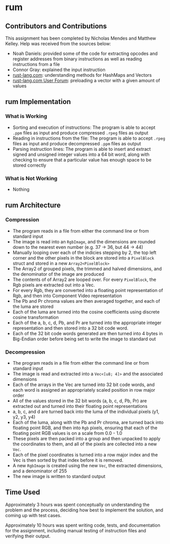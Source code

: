 # rum

## Contributors and Contributions

This assignment has been completed by Nicholas Mendes and Matthew Kelley.
Help was received from the sources below:

* Noah Daniels: provided some of the code for extracting opcodes and register addresses from binary instructions as well as reading instructions from a file
* Connor Gray: explained the input instruction
* [rust-lang.com](https://www.rust-lang.org/): understanding methods for HashMaps and Vectors
* [rust-lang.com User Forum](https://users.rust-lang.org/t/solved-how-to-fill-a-vec-with-a-value/12314): preloading a vector with a given amount of values

## rum Implementation

### What is Working

* Sorting and execution of instructions: The program is able to accept `.ppm` files as input and produce compressed `.rpeg` files as output
* Reading in instructions from the file: The program is able to accept `.rpeg` files as input and produce decompressed `.ppm` files as output
* Parsing instruction lines: The program is able to insert and extract signed and unsigned integer values into a 64 bit word, along with checking to ensure that
a particular value has enough space to be stored correctly

### What is Not Working

* Nothing

## rum Architecture

### Compression

* The program reads in a file from either the command line or from standard input
* The image is read into an `RgbImage`, and the dimensions are rounded down to the nearest even number (e.g. 37 -> 36, but 44 -> 44)
* Manually looping over each of the indicies stepping by 2, the top left corner and the other pixels in the block are stored into a `PixelBlock`
struct and stored in a new `Array2<PixelBlock>`
* The Array2 of grouped pixels, the trimmed and halved dimensions, and the denominator of the image are produced
* The contents of of Array2 are looped over. For every `PixelBlock`, the Rgb pixels are extracted out into a Vec.
* For every Rgb, they are converted into a floating point representation of Rgb, and then into Component Video representation
* The Pb and Pr chroma values are then averaged together, and each of the luma are stored
* Each of the luma are turned into the cosine coefficients using discrete cosine transformation
* Each of the a, b, c, d, Pb, and Pr are turned into the appropriate integer representation and then stored into a 32 bit code word.
* Each of the 32 bit code words generated are then turned into 4 bytes in Big-Endian order before being set to write the image to standard out

### Decompression

* The program reads in a file from either the command line or from standard input
* The image is read and extracted into a `Vec<[u8; 4]>` and the associated dimensions
* Each of the arrays in the Vec are turned into 32 bit code words, and each word is assigned an appropriately scaled position in row major order
* All of the values stored in the 32 bit words (a, b, c, d, Pb, Pr) are extracted out and turned into their floating point representations
* a, b, c, and d are turned back into the luma of the individual pixels (y1, y2, y3, y4)
* Each of the luma, along with the Pb and Pr chroma, are turned back into floating point RGB, and then into `Rgb` pixels, ensuring that each of the floating point RGB values is on a scale from 0.0 - 1.0
* These pixels are then packed into a group and then unpacked to apply the coordinates to them, and all of the pixels are collected into a new `Vec`.
* Each of the pixel coordinates is turned into a row major index and the Vec is then sorted by that index before it is removed.
* A new `RgbImage` is created using the new `Vec`, the extracted dimensions, and a denominator of 255
* The new image is written to standard output

## Time Used

Approximately 3 hours was spent conceptually on understanding the problem and the process, deciding how best to implement the solution, and coming up with test cases.

Approximately 10 hours was spent writing code, tests, and documentation for the assignment, including manual testing of instruction files and verifying their output.
